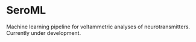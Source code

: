 # SeroML
Machine learning pipeline for voltammetric analyses of neurotransmitters.
Currently under development.

